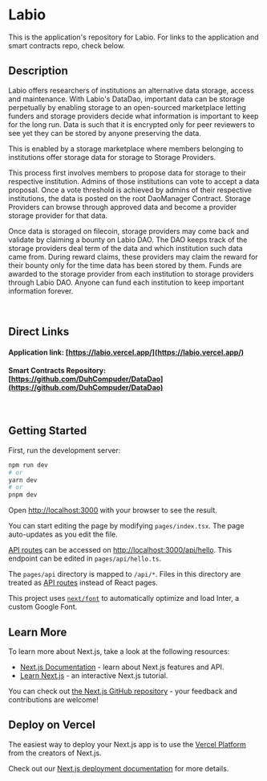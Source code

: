 # Labio

This is the application's repository for Labio. For links to the application and smart contracts repo, check below.
<br />

## Description

Labio offers researchers of institutions an alternative data storage, access and maintenance. With Labio's DataDao, important data can be storage perpetually by enabling storage to an open-sourced marketplace letting funders and storage providers decide what information is important to keep for the long run. Data is such that it is encrypted only for peer reviewers to see yet they can be stored by anyone preserving the data.

This is enabled by a storage marketplace where members belonging to institutions offer storage data for storage to Storage Providers.

This process first involves members to propose data for storage to their respective institution. Admins of those institutions can vote to accept a data proposal. Once a vote threshold is achieved by admins of their respective institutions, the data is posted on the root DaoManager Contract. Storage Providers can browse through approved data and become a provider storage provider for that data.

Once data is storaged on filecoin, storage providers may come back and validate by claiming a bounty on Labio DAO. The DAO keeps track of the storage providers deal term of the data and which institution such data came from. During reward claims, these providers may claim the reward for their bounty only for the time data has been stored by them. Funds are awarded to the storage provider from each institution to storage providers through Labio DAO. Anyone can fund each institution to keep important information forever.

<br />

## Direct Links

#### Application link: [https://labio.vercel.app/](https://labio.vercel.app/)

#### Smart Contracts Repository: [https://github.com/DuhCompuder/DataDao](https://github.com/DuhCompuder/DataDao)

<br />

## Getting Started

First, run the development server:

```bash
npm run dev
# or
yarn dev
# or
pnpm dev
```

Open [http://localhost:3000](http://localhost:3000) with your browser to see the result.

You can start editing the page by modifying `pages/index.tsx`. The page auto-updates as you edit the file.

[API routes](https://nextjs.org/docs/api-routes/introduction) can be accessed on [http://localhost:3000/api/hello](http://localhost:3000/api/hello). This endpoint can be edited in `pages/api/hello.ts`.

The `pages/api` directory is mapped to `/api/*`. Files in this directory are treated as [API routes](https://nextjs.org/docs/api-routes/introduction) instead of React pages.

This project uses [`next/font`](https://nextjs.org/docs/basic-features/font-optimization) to automatically optimize and load Inter, a custom Google Font.

## Learn More

To learn more about Next.js, take a look at the following resources:

- [Next.js Documentation](https://nextjs.org/docs) - learn about Next.js features and API.
- [Learn Next.js](https://nextjs.org/learn) - an interactive Next.js tutorial.

You can check out [the Next.js GitHub repository](https://github.com/vercel/next.js/) - your feedback and contributions are welcome!

## Deploy on Vercel

The easiest way to deploy your Next.js app is to use the [Vercel Platform](https://vercel.com/new?utm_medium=default-template&filter=next.js&utm_source=create-next-app&utm_campaign=create-next-app-readme) from the creators of Next.js.

Check out our [Next.js deployment documentation](https://nextjs.org/docs/deployment) for more details.
